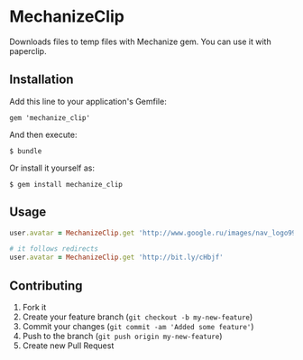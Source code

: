 # MechanizeClip

Downloads files to temp files with Mechanize gem.
You can use it with paperclip.

## Installation

Add this line to your application's Gemfile:

    gem 'mechanize_clip'

And then execute:

    $ bundle

Or install it yourself as:

    $ gem install mechanize_clip

## Usage

```ruby
user.avatar = MechanizeClip.get 'http://www.google.ru/images/nav_logo99.png'

# it follows redirects
user.avatar = MechanizeClip.get 'http://bit.ly/cHbjf'
```

## Contributing

1. Fork it
2. Create your feature branch (`git checkout -b my-new-feature`)
3. Commit your changes (`git commit -am 'Added some feature'`)
4. Push to the branch (`git push origin my-new-feature`)
5. Create new Pull Request
